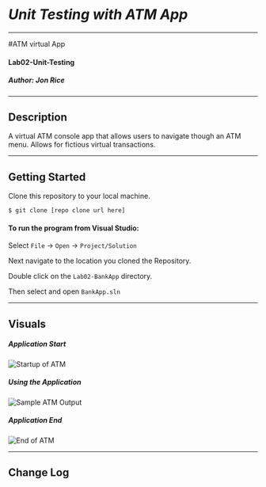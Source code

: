# ***Unit Testing with ATM App***
------------------------------

#ATM virtual App
#### Lab02-Unit-Testing
##### *Author: Jon Rice*

------------------------------

## Description
A virtual ATM console app that allows users to navigate though an ATM menu. Allows for fictious virtual transactions. 

------------------------------

## Getting Started
Clone this repository to your local machine.
```
$ git clone [repo clone url here]
```
#### To run the program from Visual Studio:
Select ```File``` -> ```Open``` -> ```Project/Solution```

Next navigate to the location you cloned the Repository.

Double click on the ```Lab02-BankApp``` directory.

Then select and open ```BankApp.sln```

------------------------------

## Visuals

##### Application Start
![Startup of ATM](https://user-images.githubusercontent.com/47017138/59395110-1fef3980-8d37-11e9-8035-d861afced21b.PNG)
##### Using the Application
![Sample ATM Output](https://user-images.githubusercontent.com/47017138/59395113-22519380-8d37-11e9-976c-41f5860fd928.PNG)
##### Application End
![End of ATM](https://user-images.githubusercontent.com/47017138/59395171-6775c580-8d37-11e9-8648-5c3c8f0d1bf2.PNG)

------------------------------

## Change Log
